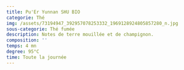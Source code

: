 ```yaml
---
title: Pu'Er Yunnan SHU BIO
categorie: Thé
img: /assets/73194947_392957078253332_1969128924805857280_n.jpg
sous-categorie: Thé fumée
description: Notes de terre mouillée et de champignon.
composition: ''
temps: 4 mn
degree: 95°C
time: Toute la journée
---
```


